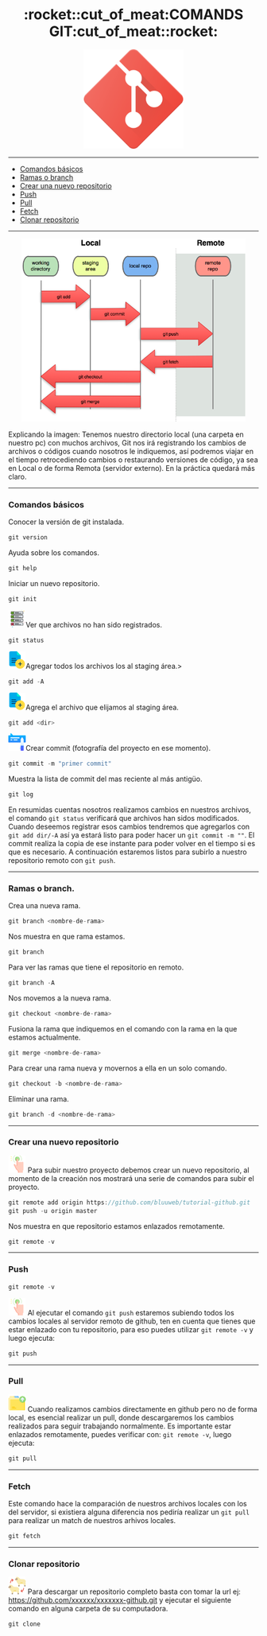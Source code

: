 

<h1 align="center">:rocket::cut_of_meat:COMANDS GIT:cut_of_meat::rocket:</h1>
<p align="center"><img width="200rem" hight="auto" src="/Img/git.png"/></p>


---


- [Comandos básicos](#comandos-básicos)
- [Ramas o branch](#ramas-o-branch)
- [Crear una nuevo repositorio](#Crear-una-nuevo-repositorio)
- [Push](#push)
- [Pull](#pull)
- [Fetch](#fetch)
- [Clonar repositorio](#clonar-repositorio)


---

<p align="center"><img width="450rem" hight="auto" src="/Img/git-flujo.png"/></p>

Explicando la imagen: Tenemos nuestro directorio local (una carpeta en nuestro pc) con muchos archivos, Git nos irá registrando los cambios de archivos o códigos cuando nosotros le indiquemos, así podremos viajar en el tiempo retrocediendo cambios o restaurando versiones de código, ya sea en Local o de forma Remota (servidor externo). En la práctica quedará más claro.

---
### Comandos básicos

Conocer la versión de git instalada.
```javascript
git version
```

Ayuda sobre los comandos.
```javascript
git help
```

Iniciar un nuevo repositorio.
```javascript
git init
```

<img width="35rem" hight="auto" src="/Img/status.png"/>Ver que archivos no han sido registrados.
```javascript
git status
```
<img width="35rem" hight="auto" src="/Img/add-file.png"/>Agregar todos los archivos los al staging área.>
```javascript
git add -A
```

<img width="35rem" hight="auto" src="/Img/add-file.png"/>Agrega el archivo que elijamos al staging área.
```javascript
git add <dir> 
```

<img width="35rem" hight="auto" src="/Img/comentar.png"/>Crear commit (fotografía del proyecto en ese momento).
```javascript
git commit -m "primer commit"
```

Muestra la lista de commit del mas reciente al más antigüo.
```javascript
git log
```

En resumidas cuentas nosotros realizamos cambios en nuestros archivos, el comando `git status` verificará que archivos han sidos modificados. 
Cuando deseemos registrar esos cambios tendremos que agregarlos con `git add dir/-A` así ya estará listo para poder hacer un `git commit -m ""`. El commit realiza la copia de ese instante para poder volver en el tiempo si es que es necesario. A continuación estaremos listos para subirlo a nuestro repositorio remoto con `git push`.

---

### Ramas o branch.


Crea una nueva rama.
```javascript
git branch <nombre-de-rama>
```

Nos muestra en que rama estamos.
```javascript
git branch
```

Para ver las ramas que tiene el repositorio en remoto.
```javascript
git branch -A
```

Nos movemos a la nueva rama.
```javascript
git checkout <nombre-de-rama>
```

Fusiona la rama que indiquemos en el comando con la rama en la que estamos actualmente.
```javascript
git merge <nombre-de-rama>
``` 

Para crear una rama nueva y movernos a ella en un solo comando.
```javascript
git checkout -b <nombre-de-rama>
``` 

Eliminar una rama.
```javascript
git branch -d <nombre-de-rama>
``` 
---
### Crear una nuevo repositorio

<img width="35rem" hight="auto" src="/Img/push.png"/> Para subir nuestro proyecto debemos crear un nuevo repositorio, al momento de la creación nos mostrará una serie de comandos para subir el proyecto.
```javascript
git remote add origin https://github.com/bluuweb/tutorial-github.git
git push -u origin master
``` 

Nos muestra en que repositorio estamos enlazados remotamente.
```javascript
git remote -v
```
---
### Push

```javascript
git remote -v
```

<img width="35rem" hight="auto" src="/Img/push.png"/> Al ejecutar el comando `git push` estaremos subiendo todos los cambios locales al servidor remoto de github, ten en cuenta que tienes que estar enlazado con tu repositorio, para eso puedes utilizar `git remote -v` y luego ejecuta:
```javascript
git push
```
---
### Pull

<img width="35rem" hight="auto" src="/Img/pull files.png"/> Cuando realizamos cambios directamente en github pero no de forma local, es esencial realizar un pull, donde descargaremos los cambios realizados para seguir trabajando normalmente.
Es importante estar enlazados remotamente, puedes verificar con: `git remote -v`, luego ejecuta:
```javascript
git pull
```
---
### Fetch

Este comando hace la comparación de nuestros archivos locales con los del servidor, si existiera 
alguna diferencia nos pediría realizar un `git pull` para realizar un match de nuestros arhivos locales.

```javascript
git fetch
```
---
### Clonar repositorio

<img width="35rem" hight="auto" src="/Img/clone.png"/> Para descargar un repositorio completo basta con tomar la url ej: https://github.com/xxxxxx/xxxxxxx-github.git y ejecutar el siguiente comando en alguna carpeta de su computadora.

```javascript
git clone
```

